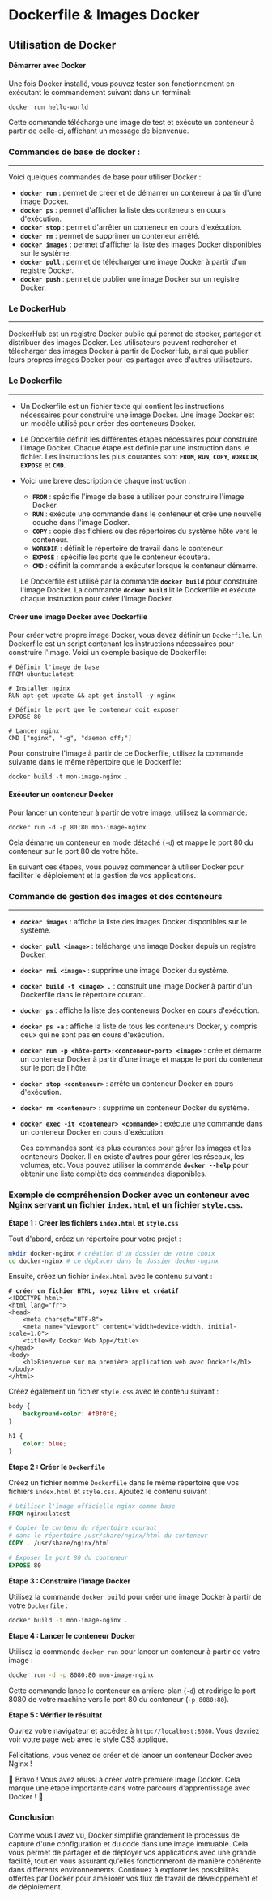 # Dockerfile &  Images Docker

## Utilisation de Docker

#### Démarrer avec Docker

Une fois Docker installé, vous pouvez tester son fonctionnement en exécutant le commandement suivant dans un terminal:

```
docker run hello-world
```

Cette commande télécharge une image de test et exécute un conteneur à partir de celle-ci, affichant un message de bienvenue.



### Commandes de base de docker :

***

Voici quelques commandes de base pour utiliser Docker :

* **`docker run`** : permet de créer et de démarrer un conteneur à partir d'une image Docker.
* **`docker ps`** : permet d'afficher la liste des conteneurs en cours d'exécution.
* **`docker stop`** : permet d'arrêter un conteneur en cours d'exécution.
* **`docker rm`** : permet de supprimer un conteneur arrêté.
* **`docker images`** : permet d'afficher la liste des images Docker disponibles sur le système.
* **`docker pull`** : permet de télécharger une image Docker à partir d'un registre Docker.
* **`docker push`** : permet de publier une image Docker sur un registre Docker.



### Le DockerHub

***

DockerHub est un registre Docker public qui permet de stocker, partager et distribuer des images Docker. Les utilisateurs peuvent rechercher et télécharger des images Docker à partir de DockerHub, ainsi que publier leurs propres images Docker pour les partager avec d'autres utilisateurs.



### Le Dockerfile

***

* Un Dockerfile est un fichier texte qui contient les instructions nécessaires pour construire une image Docker. Une image Docker est un modèle utilisé pour créer des conteneurs Docker.
* Le Dockerfile définit les différentes étapes nécessaires pour construire l'image Docker. Chaque étape est définie par une instruction dans le fichier. Les instructions les plus courantes sont **`FROM`**, **`RUN`**, **`COPY`**, **`WORKDIR`**, **`EXPOSE`** et **`CMD`**.
*   Voici une brève description de chaque instruction :

    * **`FROM`** : spécifie l'image de base à utiliser pour construire l'image Docker.
    * **`RUN`** : exécute une commande dans le conteneur et crée une nouvelle couche dans l'image Docker.
    * **`COPY`** : copie des fichiers ou des répertoires du système hôte vers le conteneur.
    * **`WORKDIR`** : définit le répertoire de travail dans le conteneur.
    * **`EXPOSE`** : spécifie les ports que le conteneur écoutera.
    * **`CMD`** : définit la commande à exécuter lorsque le conteneur démarre.

    Le Dockerfile est utilisé par la commande **`docker build`** pour construire l'image Docker. La commande **`docker build`** lit le Dockerfile et exécute chaque instruction pour créer l'image Docker.



#### Créer une image Docker avec Dockerfile&#x20;

Pour créer votre propre image Docker, vous devez définir un `Dockerfile`. Un Dockerfile est un script contenant les instructions nécessaires pour construire l'image. Voici un exemple basique de Dockerfile:

```
# Définir l'image de base
FROM ubuntu:latest

# Installer nginx
RUN apt-get update && apt-get install -y nginx

# Définir le port que le conteneur doit exposer
EXPOSE 80

# Lancer nginx
CMD ["nginx", "-g", "daemon off;"]
```

Pour construire l'image à partir de ce Dockerfile, utilisez la commande suivante dans le même répertoire que le Dockerfile:

```
docker build -t mon-image-nginx .
```

#### Exécuter un conteneur Docker

Pour lancer un conteneur à partir de votre image, utilisez la commande:

```
docker run -d -p 80:80 mon-image-nginx
```

Cela démarre un conteneur en mode détaché (`-d`) et mappe le port 80 du conteneur sur le port 80 de votre hôte.

En suivant ces étapes, vous pouvez commencer à utiliser Docker pour faciliter le déploiement et la gestion de vos applications.



### Commande de gestion des images et des conteneurs

***

* **`docker images`** : affiche la liste des images Docker disponibles sur le système.
* **`docker pull <image>`** : télécharge une image Docker depuis un registre Docker.
* **`docker rmi <image>`** : supprime une image Docker du système.
* **`docker build -t <image> .`** : construit une image Docker à partir d'un Dockerfile dans le répertoire courant.
* **`docker ps`** : affiche la liste des conteneurs Docker en cours d'exécution.
* **`docker ps -a`** : affiche la liste de tous les conteneurs Docker, y compris ceux qui ne sont pas en cours d'exécution.
* **`docker run -p <hôte-port>:<conteneur-port> <image>`** : crée et démarre un conteneur Docker à partir d'une image et mappe le port du conteneur sur le port de l'hôte.
* **`docker stop <conteneur>`** : arrête un conteneur Docker en cours d'exécution.
* **`docker rm <conteneur>`** : supprime un conteneur Docker du système.
*   **`docker exec -it <conteneur> <commande>`** : exécute une commande dans un conteneur Docker en cours d'exécution.

    Ces commandes sont les plus courantes pour gérer les images et les conteneurs Docker. Il en existe d'autres pour gérer les réseaux, les volumes, etc. Vous pouvez utiliser la commande **`docker --help`** pour obtenir une liste complète des commandes disponibles.



### Exemple de compréhension Docker avec un conteneur avec Nginx servant un fichier `index.html` et un fichier `style.css`.



**Étape 1 : Créer les fichiers `index.html` et `style.css`**

Tout d'abord, créez un répertoire pour votre projet :

```bash
mkdir docker-nginx # création d'un dossier de votre choix
cd docker-nginx # ce déplacer dans le dossier docker-nginx
```

Ensuite, créez un fichier `index.html` avec le contenu suivant :

<pre class="language-html"><code class="lang-html"><strong># créer un fichier HTML, soyez libre et créatif
</strong>&#x3C;!DOCTYPE html>
&#x3C;html lang="fr">
&#x3C;head>
    &#x3C;meta charset="UTF-8">
    &#x3C;meta name="viewport" content="width=device-width, initial-scale=1.0">
    &#x3C;title>My Docker Web App&#x3C;/title>
&#x3C;/head>
&#x3C;body>
    &#x3C;h1>Bienvenue sur ma première application web avec Docker!&#x3C;/h1>
&#x3C;/body>
&#x3C;/html>
</code></pre>

Créez également un fichier `style.css` avec le contenu suivant :

```css
body {
    background-color: #f0f0f0;
}

h1 {
    color: blue;
}
```



**Étape 2 : Créer le `Dockerfile`**

Créez un fichier nommé `Dockerfile` dans le même répertoire que vos fichiers `index.html` et `style.css`. Ajoutez le contenu suivant :

```Dockerfile
# Utiliser l'image officielle nginx comme base
FROM nginx:latest

# Copier le contenu du répertoire courant 
# dans le répertoire /usr/share/nginx/html du conteneur
COPY . /usr/share/nginx/html

# Exposer le port 80 du conteneur
EXPOSE 80
```



**Étape 3 : Construire l'image Docker**

Utilisez la commande `docker build` pour créer une image Docker à partir de votre `Dockerfile` :

```bash
docker build -t mon-image-nginx .
```



**Étape 4 : Lancer le conteneur Docker**

Utilisez la commande `docker run` pour lancer un conteneur à partir de votre image :

```bash
docker run -d -p 8080:80 mon-image-nginx
```

Cette commande lance le conteneur en arrière-plan (`-d`) et redirige le port 8080 de votre machine vers le port 80 du conteneur (`-p 8080:80`).



**Étape 5 : Vérifier le résultat**

Ouvrez votre navigateur et accédez à `http://localhost:8080`. Vous devriez voir votre page web avec le style CSS appliqué.

Félicitations, vous venez de créer et de lancer un conteneur Docker avec Nginx !



:tada: Bravo ! Vous avez réussi à créer votre première image Docker. Cela marque une étape importante dans votre parcours d'apprentissage avec Docker ! :whale2:



### Conclusion

Comme vous l'avez vu, Docker simplifie grandement le processus de capture d'une configuration et du code dans une image immuable. Cela vous permet de partager et de déployer vos applications avec une grande facilité, tout en vous assurant qu'elles fonctionneront de manière cohérente dans différents environnements. Continuez à explorer les possibilités offertes par Docker pour améliorer vos flux de travail de développement et de déploiement.
